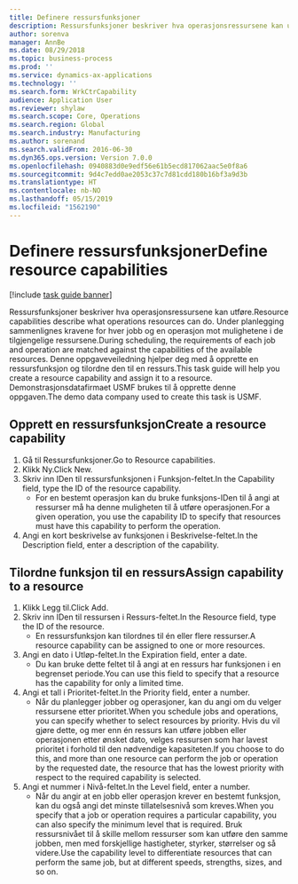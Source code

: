 ```yaml
---
title: Definere ressursfunksjoner
description: Ressursfunksjoner beskriver hva operasjonsressursene kan utføre.
author: sorenva
manager: AnnBe
ms.date: 08/29/2018
ms.topic: business-process
ms.prod: ''
ms.service: dynamics-ax-applications
ms.technology: ''
ms.search.form: WrkCtrCapability
audience: Application User
ms.reviewer: shylaw
ms.search.scope: Core, Operations
ms.search.region: Global
ms.search.industry: Manufacturing
ms.author: sorenand
ms.search.validFrom: 2016-06-30
ms.dyn365.ops.version: Version 7.0.0
ms.openlocfilehash: 0940883d0e9edf56e61b5ecd817062aac5e0f8a6
ms.sourcegitcommit: 9d4c7edd0ae2053c37c7d81cdd180b16bf3a9d3b
ms.translationtype: HT
ms.contentlocale: nb-NO
ms.lasthandoff: 05/15/2019
ms.locfileid: "1562190"
---
```

# <a name="define-resource-capabilities"></a><span data-ttu-id="57342-103">Definere ressursfunksjoner</span><span class="sxs-lookup"><span data-stu-id="57342-103">Define resource capabilities</span></span>

[!include [task guide banner](../../includes/task-guide-banner.md)]

<span data-ttu-id="57342-104">Ressursfunksjoner beskriver hva operasjonsressursene kan utføre.</span><span class="sxs-lookup"><span data-stu-id="57342-104">Resource capabilities describe what operations resources can do.</span></span> <span data-ttu-id="57342-105">Under planlegging sammenlignes kravene for hver jobb og en operasjon mot mulighetene i de tilgjengelige ressursene.</span><span class="sxs-lookup"><span data-stu-id="57342-105">During scheduling, the requirements of each job and operation are matched against the capabilities of the available resources.</span></span> <span data-ttu-id="57342-106">Denne oppgaveveiledning hjelper deg med å opprette en ressursfunksjon og tilordne den til en ressurs.</span><span class="sxs-lookup"><span data-stu-id="57342-106">This task guide will help you create a resource capability and assign it to a resource.</span></span> <span data-ttu-id="57342-107">Demonstrasjonsdatafirmaet USMF brukes til å opprette denne oppgaven.</span><span class="sxs-lookup"><span data-stu-id="57342-107">The demo data company used to create this task is USMF.</span></span>


## <a name="create-a-resource-capability"></a><span data-ttu-id="57342-108">Opprett en ressursfunksjon</span><span class="sxs-lookup"><span data-stu-id="57342-108">Create a resource capability</span></span>
1. <span data-ttu-id="57342-109">Gå til Ressursfunksjoner.</span><span class="sxs-lookup"><span data-stu-id="57342-109">Go to Resource capabilities.</span></span>
2. <span data-ttu-id="57342-110">Klikk Ny.</span><span class="sxs-lookup"><span data-stu-id="57342-110">Click New.</span></span>
3. <span data-ttu-id="57342-111">Skriv inn IDen til ressursfunksjonen i Funksjon-feltet.</span><span class="sxs-lookup"><span data-stu-id="57342-111">In the Capability field, type the ID of the resource capability.</span></span>
    * <span data-ttu-id="57342-112">For en bestemt operasjon kan du bruke funksjons-IDen til å angi at ressurser må ha denne muligheten til å utføre operasjonen.</span><span class="sxs-lookup"><span data-stu-id="57342-112">For a given operation, you use the capability ID to specify that resources must have this capability to perform the operation.</span></span>  
4. <span data-ttu-id="57342-113">Angi en kort beskrivelse av funksjonen i Beskrivelse-feltet.</span><span class="sxs-lookup"><span data-stu-id="57342-113">In the Description field, enter a description of the capability.</span></span>

## <a name="assign-capability-to-a-resource"></a><span data-ttu-id="57342-114">Tilordne funksjon til en ressurs</span><span class="sxs-lookup"><span data-stu-id="57342-114">Assign capability to a resource</span></span>
1. <span data-ttu-id="57342-115">Klikk Legg til.</span><span class="sxs-lookup"><span data-stu-id="57342-115">Click Add.</span></span>
2. <span data-ttu-id="57342-116">Skriv inn IDen til ressursen i Ressurs-feltet.</span><span class="sxs-lookup"><span data-stu-id="57342-116">In the Resource field, type the ID of the resource.</span></span>
    * <span data-ttu-id="57342-117">En ressursfunksjon kan tilordnes til én eller flere ressurser.</span><span class="sxs-lookup"><span data-stu-id="57342-117">A resource capability can be assigned to one or more resources.</span></span>  
3. <span data-ttu-id="57342-118">Angi en dato i Utløp-feltet.</span><span class="sxs-lookup"><span data-stu-id="57342-118">In the Expiration field, enter a date.</span></span>
    * <span data-ttu-id="57342-119">Du kan bruke dette feltet til å angi at en ressurs har funksjonen i en begrenset periode.</span><span class="sxs-lookup"><span data-stu-id="57342-119">You can use this field to specify that a resource has the capability for only a limited time.</span></span>  
4. <span data-ttu-id="57342-120">Angi et tall i Prioritet-feltet.</span><span class="sxs-lookup"><span data-stu-id="57342-120">In the Priority field, enter a number.</span></span>
    * <span data-ttu-id="57342-121">Når du planlegger jobber og operasjoner, kan du angi om du velger ressursene etter prioritet.</span><span class="sxs-lookup"><span data-stu-id="57342-121">When you schedule jobs and operations, you can specify whether to select resources by priority.</span></span> <span data-ttu-id="57342-122">Hvis du vil gjøre dette, og mer enn én ressurs kan utføre jobben eller operasjonen etter ønsket dato, velges ressursen som har lavest prioritet i forhold til den nødvendige kapasiteten.</span><span class="sxs-lookup"><span data-stu-id="57342-122">If you choose to do this, and more than one resource can perform the job or operation by the requested date, the resource that has the lowest priority with respect to the required capability is selected.</span></span>  
5. <span data-ttu-id="57342-123">Angi et nummer i Nivå-feltet.</span><span class="sxs-lookup"><span data-stu-id="57342-123">In the Level field, enter a number.</span></span>
    * <span data-ttu-id="57342-124">Når du angir at en jobb eller operasjon krever en bestemt funksjon, kan du også angi det minste tillatelsesnivå som kreves.</span><span class="sxs-lookup"><span data-stu-id="57342-124">When you specify that a job or operation requires a particular capability, you can also specify the minimum level that is required.</span></span> <span data-ttu-id="57342-125">Bruk ressursnivået til å skille mellom ressurser som kan utføre den samme jobben, men med forskjellige hastigheter, styrker, størrelser og så videre.</span><span class="sxs-lookup"><span data-stu-id="57342-125">Use the capability level to differentiate resources that can perform the same job, but at different speeds, strengths, sizes, and so on.</span></span>  

